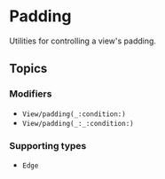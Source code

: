 # Padding

Utilities for controlling a view's padding.

## Topics

### Modifiers

- ``View/padding(_:condition:)``
- ``View/padding(_:_:condition:)``

### Supporting types

- ``Edge``
